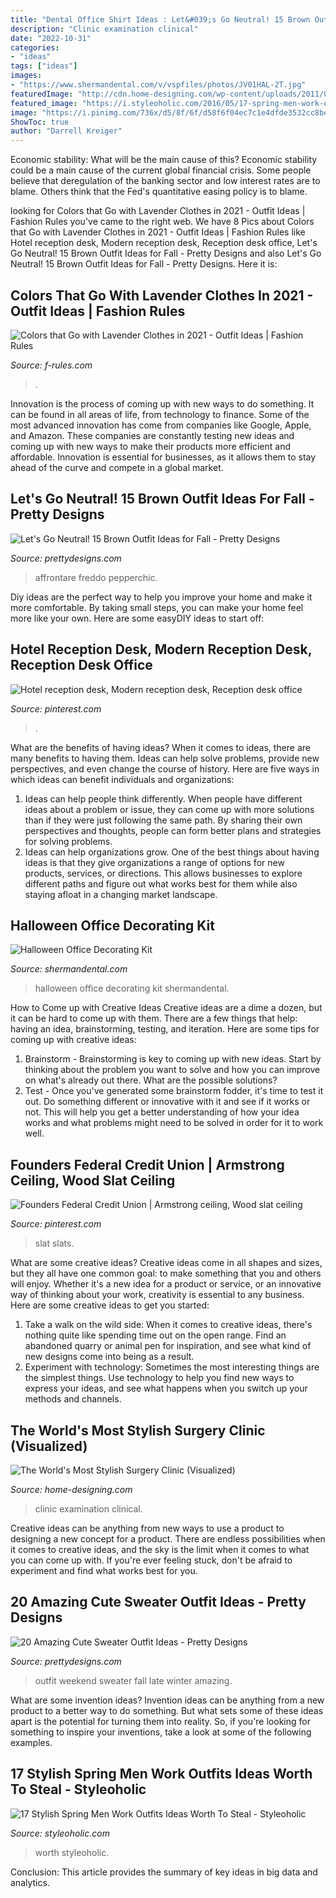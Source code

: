 ```yaml
---
title: "Dental Office Shirt Ideas : Let&#039;s Go Neutral! 15 Brown Outfit Ideas For Fall"
description: "Clinic examination clinical"
date: "2022-10-31"
categories:
- "ideas"
tags: ["ideas"]
images:
- "https://www.shermandental.com/v/vspfiles/photos/JV01HAL-2T.jpg"
featuredImage: "http://cdn.home-designing.com/wp-content/uploads/2011/04/medical-office-interior.jpg"
featured_image: "https://i.styleoholic.com/2016/05/17-spring-men-work-outfits-to-steal-10.jpg"
image: "https://i.pinimg.com/736x/d5/8f/6f/d58f6f04ec7c1e4dfde3532cc8bedbc5.jpg"
ShowToc: true
author: "Darrell Kreiger"
---
```



Economic stability: What will be the main cause of this?
Economic stability could be a main cause of the current global financial crisis. Some people believe that deregulation of the banking sector and low interest rates are to blame. Others think that the Fed's quantitative easing policy is to blame.

	

		
looking for Colors that Go with Lavender Clothes in 2021 - Outfit Ideas | Fashion Rules you've came to the right web. We have 8 Pics about Colors that Go with Lavender Clothes in 2021 - Outfit Ideas | Fashion Rules like Hotel reception desk, Modern reception desk, Reception desk office, Let&#039;s Go Neutral! 15 Brown Outfit Ideas for Fall - Pretty Designs and also Let&#039;s Go Neutral! 15 Brown Outfit Ideas for Fall - Pretty Designs. Here it is:
		
    
## Colors That Go With Lavender Clothes In 2021 - Outfit Ideas | Fashion Rules

<img loading=lazy src="https://f-rules.com/wp-content/uploads/2016/02/lavender-maxi-skirt.jpg" onerror="this.onerror=null;this.src='https://tse1.mm.bing.net/th?id=OIP.urJ4jqD-nOLOxXzxgM1UYAHaLH&amp;pid=15.1';" alt="Colors that Go with Lavender Clothes in 2021 - Outfit Ideas | Fashion Rules">

_Source: f-rules.com_

>. 

	

Innovation is the process of coming up with new ways to do something. It can be found in all areas of life, from technology to finance. Some of the most advanced innovation has come from companies like Google, Apple, and Amazon. These companies are constantly testing new ideas and coming up with new ways to make their products more efficient and affordable. Innovation is essential for businesses, as it allows them to stay ahead of the curve and compete in a global market.

    
## Let&#039;s Go Neutral! 15 Brown Outfit Ideas For Fall - Pretty Designs

<img loading=lazy src="https://www.prettydesigns.com/wp-content/uploads/2014/09/Trendy-Outfit-Idea-for-Work.jpg" onerror="this.onerror=null;this.src='https://tse4.mm.bing.net/th?id=OIP.oXaiAFoax4eMwLVW0P-FowHaK3&amp;pid=15.1';" alt="Let&#039;s Go Neutral! 15 Brown Outfit Ideas for Fall - Pretty Designs">

_Source: prettydesigns.com_

>affrontare freddo pepperchic. 

	

Diy ideas are the perfect way to help you improve your home and make it more comfortable. By taking small steps, you can make your home feel more like your own. Here are some easyDIY ideas to start off: 

    
## Hotel Reception Desk, Modern Reception Desk, Reception Desk Office

<img loading=lazy src="https://i.pinimg.com/736x/d9/0b/dc/d90bdce297d9b07eb45f277fb93441ee--office-reception-design-hotel-reception-desk.jpg" onerror="this.onerror=null;this.src='https://tse3.mm.bing.net/th?id=OIP.YeeU9ZZsTGJVi-gyP9VOKQHaFs&amp;pid=15.1';" alt="Hotel reception desk, Modern reception desk, Reception desk office">

_Source: pinterest.com_

>. 

	

What are the benefits of having ideas?
When it comes to ideas, there are many benefits to having them. Ideas can help solve problems, provide new perspectives, and even change the course of history. Here are five ways in which ideas can benefit individuals and organizations: 
1. Ideas can help people think differently. When people have different ideas about a problem or issue, they can come up with more solutions than if they were just following the same path. By sharing their own perspectives and thoughts, people can form better plans and strategies for solving problems. 
2. Ideas can help organizations grow. One of the best things about having ideas is that they give organizations a range of options for new products, services, or directions. This allows businesses to explore different paths and figure out what works best for them while also staying afloat in a changing market landscape. 

    
## Halloween Office Decorating Kit

<img loading=lazy src="https://www.shermandental.com/v/vspfiles/photos/JV01HAL-2T.jpg" onerror="this.onerror=null;this.src='https://tse3.mm.bing.net/th?id=OIP.fUIZQTvzXA4auxhor3z31AHaHa&amp;pid=15.1';" alt="Halloween Office Decorating Kit">

_Source: shermandental.com_

>halloween office decorating kit shermandental. 

	

How to Come up with Creative Ideas
Creative ideas are a dime a dozen, but it can be hard to come up with them. There are a few things that help: having an idea, brainstorming, testing, and iteration. 
Here are some tips for coming up with creative ideas:

1. Brainstorm - Brainstorming is key to coming up with new ideas. Start by thinking about the problem you want to solve and how you can improve on what's already out there. What are the possible solutions? 
2. Test - Once you've generated some brainstorm fodder, it's time to test it out. Do something different or innovative with it and see if it works or not. This will help you get a better understanding of how your idea works and what problems might need to be solved in order for it to work well. 

    
## Founders Federal Credit Union | Armstrong Ceiling, Wood Slat Ceiling

<img loading=lazy src="https://i.pinimg.com/736x/d5/8f/6f/d58f6f04ec7c1e4dfde3532cc8bedbc5.jpg" onerror="this.onerror=null;this.src='https://tse3.mm.bing.net/th?id=OIP.8sQ5C9qR7V1c7FX14rrgzgHaK6&amp;pid=15.1';" alt="Founders Federal Credit Union | Armstrong ceiling, Wood slat ceiling">

_Source: pinterest.com_

>slat slats. 

	

What are some creative ideas?
Creative ideas come in all shapes and sizes, but they all have one common goal: to make something that you and others will enjoy. Whether it's a new idea for a product or service, or an innovative way of thinking about your work, creativity is essential to any business. Here are some creative ideas to get you started: 
1. Take a walk on the wild side: When it comes to creative ideas, there's nothing quite like spending time out on the open range. Find an abandoned quarry or animal pen for inspiration, and see what kind of new designs come into being as a result. 
2. Experiment with technology: Sometimes the most interesting things are the simplest things. Use technology to help you find new ways to express your ideas, and see what happens when you switch up your methods and channels. 

    
## The World&#039;s Most Stylish Surgery Clinic (Visualized)

<img loading=lazy src="http://cdn.home-designing.com/wp-content/uploads/2011/04/medical-office-interior.jpg" onerror="this.onerror=null;this.src='https://tse4.mm.bing.net/th?id=OIP.BwiNOJIn28-gmpZ9LL43lgHaFj&amp;pid=15.1';" alt="The World&#039;s Most Stylish Surgery Clinic (Visualized)">

_Source: home-designing.com_

>clinic examination clinical. 

	

Creative ideas can be anything from new ways to use a product to designing a new concept for a product. There are endless possibilities when it comes to creative ideas, and the sky is the limit when it comes to what you can come up with. If you're ever feeling stuck, don't be afraid to experiment and find what works best for you.

    
## 20 Amazing Cute Sweater Outfit Ideas - Pretty Designs

<img loading=lazy src="http://www.prettydesigns.com/wp-content/uploads/2013/10/Weekend-outfit-for-winter-late-fall.jpg" onerror="this.onerror=null;this.src='https://tse2.mm.bing.net/th?id=OIP.0PilI2u8t26Ixo0wZL5H5QHaLC&amp;pid=15.1';" alt="20 Amazing Cute Sweater Outfit Ideas - Pretty Designs">

_Source: prettydesigns.com_

>outfit weekend sweater fall late winter amazing. 

	

What are some invention ideas?
Invention ideas can be anything from a new product to a better way to do something. But what sets some of these ideas apart is the potential for turning them into reality. So, if you're looking for something to inspire your inventions, take a look at some of the following examples.

    
## 17 Stylish Spring Men Work Outfits Ideas Worth To Steal - Styleoholic

<img loading=lazy src="https://i.styleoholic.com/2016/05/17-spring-men-work-outfits-to-steal-10.jpg" onerror="this.onerror=null;this.src='https://tse4.mm.bing.net/th?id=OIP.Sa3UIKSK5Dt_ey_y_werggHaLH&amp;pid=15.1';" alt="17 Stylish Spring Men Work Outfits Ideas Worth To Steal - Styleoholic">

_Source: styleoholic.com_

>worth styleoholic. 

	

Conclusion:
This article provides the summary of key ideas in big data and analytics.

